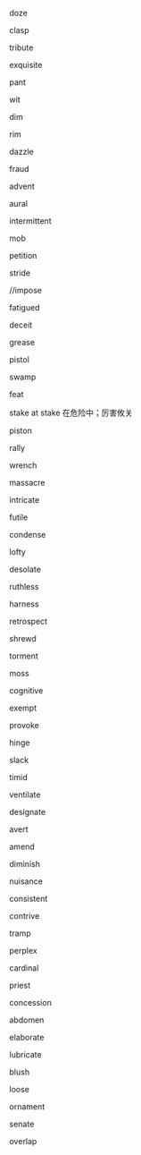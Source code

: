 doze

clasp

tribute

exquisite

pant

wit

dim

rim

dazzle

fraud

advent

aural

intermittent

mob

petition

stride

//impose

fatigued

deceit

grease

pistol

swamp

feat

stake   at stake 在危险中；厉害攸关

piston

rally

wrench

massacre

intricate

futile

condense

lofty

desolate

ruthless

harness

retrospect

shrewd

torment

moss

cognitive

exempt

provoke

hinge

slack

timid

ventilate

designate

avert

amend

diminish

nuisance

consistent

contrive

tramp

perplex

cardinal

priest

concession

abdomen

elaborate

lubricate

blush

loose

ornament

senate

overlap


